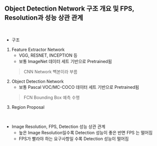 ## Object Detection Network 구조 개요 및 FPS, Resolution과 성능 상관 관계

<br/>

- 구조
1. Feature Extractor Network
    - VGG, RESNET, INCEPTION 등
    - 보통 ImageNet 데이터 세트 기반으로 Pretrained됨
    > CNN Network 뺵본이라 부름
2. Object Detection Network
    - 보통 Pascal VOC/MC-COCO 데이터 세트 기반으로 Pretrained됨
    > FCN Bounding Box 예측 수행
3. Region Proposal 


<br/>

- Image Resolution, FPS, Detection 성능 상관 관계
    - 높은 Image Resolution일수록 Detection 성능이 좋은 반면 FPS 는 떨어짐
    - FPS가 빨라야 하는 요구사항일 수록 Detection 성능이 떨어짐

